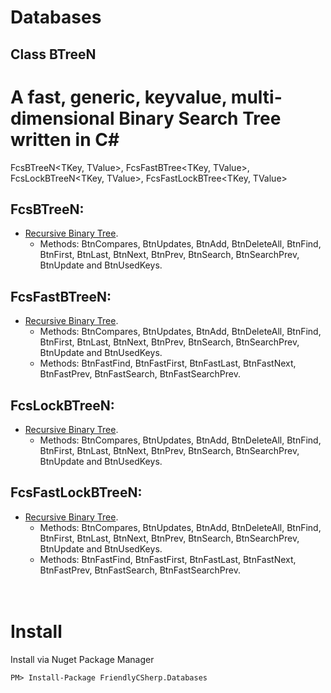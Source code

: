 # Databases

## Class BTreeN
A fast, generic, keyvalue, multi-dimensional Binary Search Tree written in C#
======
FcsBTreeN<TKey, TValue>, FcsFastBTree<TKey, TValue>, FcsLockBTreeN<TKey, TValue>, FcsFastLockBTree<TKey, TValue>

## FcsBTreeN:
 * [Recursive Binary Tree](FcsBTreeN.cs).
   + Methods: BtnCompares, BtnUpdates, BtnAdd, BtnDeleteAll, BtnFind, BtnFirst, BtnLast, BtnNext, BtnPrev, BtnSearch, BtnSearchPrev, BtnUpdate and BtnUsedKeys.

## FcsFastBTreeN:
 * [Recursive Binary Tree](FcsBTreeN.cs).
   + Methods: BtnCompares, BtnUpdates, BtnAdd, BtnDeleteAll, BtnFind, BtnFirst, BtnLast, BtnNext, BtnPrev, BtnSearch, BtnSearchPrev, BtnUpdate and BtnUsedKeys.
   + Methods: BtnFastFind, BtnFastFirst, BtnFastLast, BtnFastNext, BtnFastPrev, BtnFastSearch, BtnFastSearchPrev.

## FcsLockBTreeN:
 * [Recursive Binary Tree](FcsLockBTreeN.cs).
   + Methods: BtnCompares, BtnUpdates, BtnAdd, BtnDeleteAll, BtnFind, BtnFirst, BtnLast, BtnNext, BtnPrev, BtnSearch, BtnSearchPrev, BtnUpdate and BtnUsedKeys.

## FcsFastLockBTreeN:
 * [Recursive Binary Tree](FcsFastLockBTreeN.cs).
   + Methods: BtnCompares, BtnUpdates, BtnAdd, BtnDeleteAll, BtnFind, BtnFirst, BtnLast, BtnNext, BtnPrev, BtnSearch, BtnSearchPrev, BtnUpdate and BtnUsedKeys.
   + Methods: BtnFastFind, BtnFastFirst, BtnFastLast, BtnFastNext, BtnFastPrev, BtnFastSearch, BtnFastSearchPrev.

　
# Install
Install via Nuget Package Manager

```
PM> Install-Package FriendlyCSherp.Databases
```
